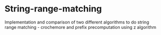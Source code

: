 # String-range-matching
Implementation and comparison of two different algorithms to do string range matching - crochemore and prefix precomputation using z algorithm
